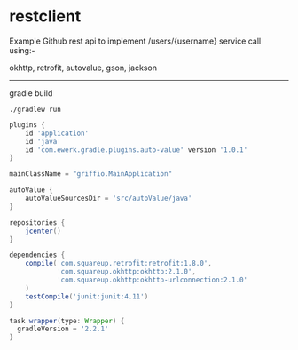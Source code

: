 restclient
==========

Example Github rest api to implement /users/{username} service call using:-

okhttp, retrofit, autovalue, gson, jackson

---

gradle build

~~~
./gradlew run
~~~

~~~groovy
plugins {
    id 'application'
    id 'java'
    id 'com.ewerk.gradle.plugins.auto-value' version '1.0.1'
}

mainClassName = "griffio.MainApplication"

autoValue {
    autoValueSourcesDir = 'src/autoValue/java'
}

repositories {
    jcenter()
}

dependencies {
    compile('com.squareup.retrofit:retrofit:1.8.0',
            'com.squareup.okhttp:okhttp:2.1.0',
            'com.squareup.okhttp:okhttp-urlconnection:2.1.0'
    )
    testCompile('junit:junit:4.11')
}

task wrapper(type: Wrapper) {
  gradleVersion = '2.2.1'
}
~~~

